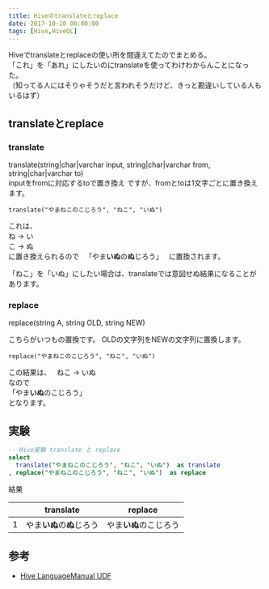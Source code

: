 ```yaml
---
title: Hiveのtranslateとreplace
date: 2017-10-10 00:00:00
tags: [Hive,HiveQL]
---
```


Hiveでtranslateとreplaceの使い所を間違えてたのでまとめる。  
「これ」を「あれ」にしたいのにtranslateを使ってわけわからんことになった。  
（知ってる人にはそりゃそうだと言われそうだけど、きっと勘違いしている人もいるはず）

<!-- more -->

translateとreplace
---

### translate
translate(string|char|varchar input, string|char|varchar from, string|char|varchar to)  
inputをfromに対応するtoで置き換え
ですが、fromとtoは1文字ごとに置き換えます。  

```Hive
translate("やまねこのこじろう", "ねこ", "いぬ") 
```

これは、  
ね → い  
こ → ぬ  
に置き換えられるので  
「やま**いぬ**の**ぬ**じろう」  
に置換されます。  

「ねこ」を「いぬ」にしたい場合は、translateでは意図せぬ結果になることがあります。  

### replace
replace(string A, string OLD, string NEW)

こちらがいつもの置換です。
OLDの文字列をNEWの文字列に置換します。

```Hive
replace("やまねこのこじろう", "ねこ", "いぬ") 
```

この結果は、  
ねこ → いぬ  
なので  
「やま**いぬ**のこじろう」  
となります。  

実験
---

```sql
-- Hive実験 translate と replace
select
  translate("やまねこのこじろう", "ねこ", "いぬ")  as translate
, replace("やまねこのこじろう", "ねこ", "いぬ")  as replace
```

結果

|  | translate | replace |
| --- | --- | --- |
| 1 | やま**いぬ**の**ぬ**じろう | やま**いぬ**のこじろう |


参考
---
- [Hive LanguageManual UDF](https://cwiki.apache.org/confluence/display/Hive/LanguageManual+UDF)
